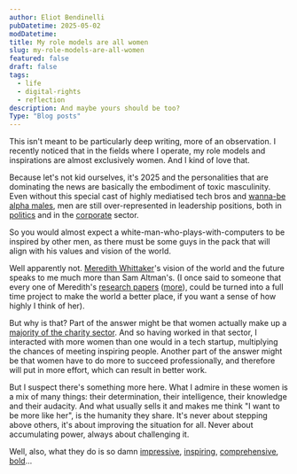 ```yaml
---
author: Eliot Bendinelli
pubDatetime: 2025-05-02
modDatetime: 
title: My role models are all women
slug: my-role-models-are-all-women
featured: false
draft: false
tags:
  - life
  - digital-rights
  - reflection
description: And maybe yours should be too?
Type: "Blog posts"
---
```

This isn't meant to be particularly deep writing, more of an observation. I recently noticed that in the fields where I operate, my role models and inspirations are almost exclusively women. And I kind of love that.

Because let's not kid ourselves, it's 2025 and the personalities that are dominating the news are basically the embodiment of toxic masculinity. Even without this special cast of highly mediatised tech bros and [wanna-be alpha males](https://www.reddit.com/r/rareinsults/comments/1k05r7w/a_reasonable_read/), men are still over-represented in leadership positions, both in [politics](https://www.unwomen.org/en/articles/facts-and-figures/facts-and-figures-womens-leadership-and-political-participation) and in the [corporate](https://www.unwomen.org/sites/default/files/2023-11/forecasting-women-in-leadership-positions.pdf) sector. 

So you would almost expect a white-man-who-plays-with-computers to be inspired by other men, as there must be some guys in the pack that will align with his values and vision of the world. 

Well apparently not. [Meredith Whittaker](https://time.com/collection/time100-ai/6309018/meredith-whittaker/)'s vision of the world and the future speaks to me much more than Sam Altman's. (I once said to someone that every one of Meredith's [research papers]( https://arxiv.org/search/cs?searchtype=author&query=Whittaker,+M) ([more](https://papers.ssrn.com/sol3/cf_dev/AbsByAuth.cfm?per_id=4931494)), could be turned into a full time project to make the world a better place, if you want a sense of how highly I think of her). 

But why is that? Part of the answer might be that women actually make up a [majority of the charity sector](https://www.probonoeconomics.com/women-in-charities). And so having worked in that sector, I interacted with more women than one would in a tech startup, multiplying the chances of meeting inspiring people. Another part of the answer might be that women have to do more to succeed professionally, and therefore will put in more effort, which can result in better work. 

But I suspect there's something more here. What I admire in these women is a mix of many things: their determination, their intelligence, their knowledge and their audacity. And what usually sells it and makes me think "I want to be more like her", is the humanity they share. It's never about stepping above others, it's about improving the situation for all. Never about accumulating power, always about challenging it. 

Well, also, what they do is so damn [impressive](https://sites.google.com/view/ceciliarikap/home), [inspiring](https://media.ccc.de/v/38c3-feelings-are-facts-love-privacy-and-the-politics-of-intellectual-shame#t=2397), [comprehensive](https://ainowinstitute.org/publications/compute-and-ai), [bold](https://www.euro-stack.info/)...
